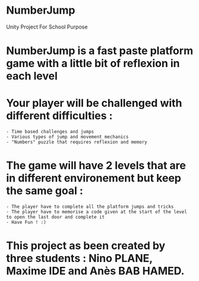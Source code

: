 # NumberJump
Unity Project For School Purpose


# NumberJump is a fast paste platform game with a little bit of reflexion in each level
# Your player will be challenged with different difficulties :
    - Time based challenges and jumps
    - Various types of jump and movement mechanics
    - "Numbers" puzzle that requires reflexion and memory

# The game will have 2 levels that are in different environement but keep the same goal :
    - The player have to complete all the platform jumps and tricks
    - The player have to memorise a code given at the start of the level to open the last door and complete it
    - Have Fun ! :)

# This project as been created by three students : Nino PLANE, Maxime IDE and Anès BAB HAMED.